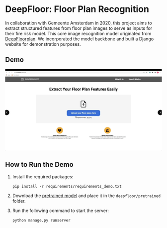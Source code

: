 # DeepFloor: Floor Plan Recognition

In collaboration with Gemeente Amsterdam in 2020, this project aims to extract structured features from floor plan images to serve as inputs for their fire risk model. This core image recognition model originated from [DeepFloorplan](https://github.com/zlzeng/DeepFloorplan). We incorporated the model backbone and built a Django website for demonstration purposes.

## Demo
![Demo GIF](demo/demo.gif)

## How to Run the Demo

1. Install the required packages:
   ```
   pip install -r requirements/requirements_demo.txt
   ```

2. Download the [pretrained model](https://drive.google.com/drive/folders/1t6lDv82NXPGEUdZSu7gxjn2mg00JAwd9?usp=sharing) and place it in the `deepfloor/pretrained` folder.

3. Run the following command to start the server:
   ```
   python manage.py runserver
   ```